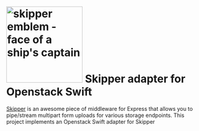 # [<img title="skipper-openstack - Openstack Swift adapter for Skipper" src="http://i.imgur.com/P6gptnI.png" width="200px" alt="skipper emblem - face of a ship's captain"/>](https://github.com/balderdashy/skipper-s3) Skipper adapter for Openstack Swift

[Skipper](https://github.com/balderdashy/skipper) is an awesome piece of middleware for Express that allows you to pipe/stream multipart form uploads for various storage endpoints.  This project implements an Openstack Swift adapter for Skipper
